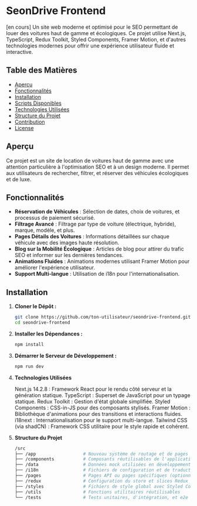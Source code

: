 # SeonDrive Frontend

[en cours] Un site web moderne et optimisé pour le SEO permettant de louer des voitures haut de gamme et écologiques. Ce projet utilise Next.js, TypeScript, Redux Toolkit, Styled Components, Framer Motion, et d'autres technologies modernes pour offrir une expérience utilisateur fluide et interactive.

## Table des Matières

- [Aperçu](#aperçu)
- [Fonctionnalités](#fonctionnalités)
- [Installation](#installation)
- [Scripts Disponibles](#scripts-disponibles)
- [Technologies Utilisées](#technologies-utilisées)
- [Structure du Projet](#structure-du-projet)
- [Contribution](#contribution)
- [License](#license)

## Aperçu

Ce projet est un site de location de voitures haut de gamme avec une attention particulière à l'optimisation SEO et à un design moderne. Il permet aux utilisateurs de rechercher, filtrer, et réserver des véhicules écologiques et de luxe.

## Fonctionnalités

- **Réservation de Véhicules** : Sélection de dates, choix de voitures, et processus de paiement sécurisé.
- **Filtrage Avancé** : Filtrage par type de voiture (électrique, hybride), marque, modèle, et plus.
- **Pages Détails des Voitures** : Informations détaillées sur chaque véhicule avec des images haute résolution.
- **Blog sur la Mobilité Écologique** : Articles de blog pour attirer du trafic SEO et informer sur les dernières tendances.
- **Animations Fluides** : Animations modernes utilisant Framer Motion pour améliorer l'expérience utilisateur.
- **Support Multi-langue** : Utilisation de i18n pour l'internationalisation.

## Installation

1. **Cloner le Dépôt :**

   ```bash
   git clone https://github.com/ton-utilisateur/seondrive-frontend.git
   cd seondrive-frontend

   ```

2. **Installer les Dépendances :**

   ```bash
   npm install
   ```

3. **Démarrer le Serveur de Développement :**

   ```bash
   npm run dev
   ```

4. **Technologies Utilisées**

   Next.js 14.2.8 : Framework React pour le rendu côté serveur et la génération statique.
   TypeScript : Superset de JavaScript pour un typage statique.
   Redux Toolkit : Gestion d'état globale simplifiée.
   Styled Components : CSS-in-JS pour des composants stylisés.
   Framer Motion : Bibliothèque d'animations pour des transitions et interactions fluides.
   i18next : Internationalisation pour le support multi-langue.
   Tailwind CSS (via shadCN) : Framework CSS utilitaire pour le style rapide et cohérent.

5. **Structure du Projet**

   ```bash
   /src
   ├── /app                  # Nouveau système de routage et de pages de Next.js 13+
   ├── /components           # Composants réutilisables de l'application
   ├── /data                 # Données mock utilisées en développement
   ├── /i18n                 # Fichiers de configuration et de traduction pour l'internationalisation
   ├── /pages                # Pages API ou pages spécifiques (optionnel avec /app)
   ├── /redux                # Configuration du store et slices Redux
   ├── /styles               # Fichiers de style global avec Styled Components
   ├── /utils                # Fonctions utilitaires réutilisables
   └── /tests                # Tests unitaires, d'intégration, et e2e
   ```
